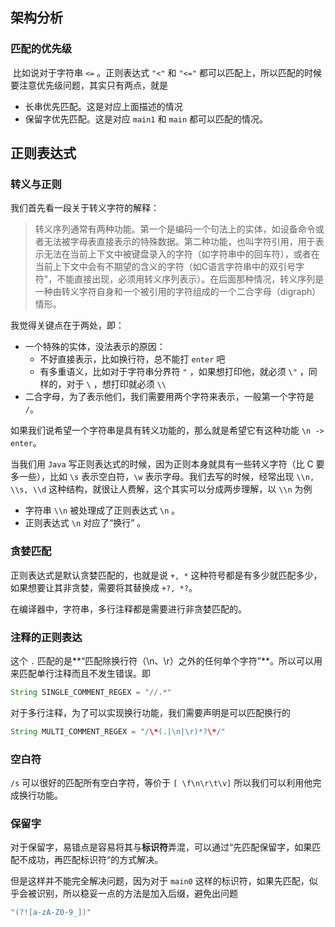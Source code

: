 ## 架构分析

### 匹配的优先级

​	比如说对于字符串 `<=` 。正则表达式 `"<"` 和 `"<="` 都可以匹配上，所以匹配的时候要注意优先级问题，其实只有两点，就是

- 长串优先匹配。这是对应上面描述的情况
- 保留字优先匹配。这是对应 `main1` 和 `main` 都可以匹配的情况。



## 正则表达式

### 转义与正则

我们首先看一段关于转义字符的解释：

> 转义序列通常有两种功能。第一个是编码一个句法上的实体，如设备命令或者无法被字母表直接表示的特殊数据。第二种功能，也叫字符引用，用于表示无法在当前上下文中被键盘录入的字符（如字符串中的回车符），或者在当前上下文中会有不期望的含义的字符（如C语言字符串中的双引号字符"，不能直接出现，必须用转义序列表示）。在后面那种情况，转义序列是一种由转义字符自身和一个被引用的字符组成的一个二合字母（digraph）情形。

我觉得关键点在于两处，即：

- 一个特殊的实体，没法表示的原因：
  - 不好直接表示，比如换行符，总不能打 `enter` 吧
  - 有多重语义，比如对于字符串分界符 `"` ，如果想打印他，就必须 `\"` ，同样的，对于 `\` ，想打印就必须 `\\`
- 二合字母，为了表示他们，我们需要用两个字符来表示，一般第一个字符是 `/`。

如果我们说希望一个字符串是具有转义功能的，那么就是希望它有这种功能 `\n -> enter`。

当我们用 `Java` 写正则表达式的时候，因为正则本身就具有一些转义字符（比 C 要多一些），比如 `\s` 表示空白符，`\w` 表示字母。我们去写的时候，经常出现 `\\n, \\s, \\d` 这种结构，就很让人费解，这个其实可以分成两步理解，以 `\\n` 为例

- 字符串 `\\n` 被处理成了正则表达式 `\n` 。
- 正则表达式 `\n` 对应了“换行” 。

### 贪婪匹配

正则表达式是默认贪婪匹配的，也就是说 `+, *` 这种符号都是有多少就匹配多少，如果想要让其非贪婪，需要将其替换成 `+?, *?`。 

在编译器中，字符串，多行注释都是需要进行非贪婪匹配的。

### 注释的正则表达

这个 `.` 匹配的是**“匹配除换行符（\n、\r）之外的任何单个字符”**。所以可以用来匹配单行注释而且不发生错误。即

```java
String SINGLE_COMMENT_REGEX = "//.*"
```

对于多行注释，为了可以实现换行功能，我们需要声明是可以匹配换行的

```java
String MULTI_COMMENT_REGEX = "/\*(.|\n|\r)*?\*/"
```

### 空白符

`/s` 可以很好的匹配所有空白字符，等价于 `[ \f\n\r\t\v]` 所以我们可以利用他完成换行功能。

### 保留字

对于保留字，易错点是容易将其与**标识符**弄混，可以通过“先匹配保留字，如果匹配不成功，再匹配标识符“的方式解决。

但是这样并不能完全解决问题，因为对于 `main0` 这样的标识符，如果先匹配，似乎会被识别，所以稳妥一点的方法是加入后缀，避免出问题

```java
"(?![a-zA-Z0-9_])"
```

